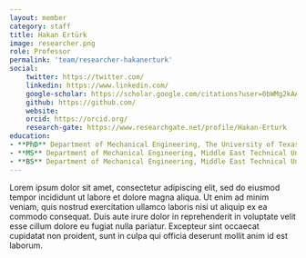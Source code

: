 ```yaml
---
layout: member
category: staff
title: Hakan Ertürk
image: researcher.png
role: Professor
permalink: 'team/researcher-hakanerturk'
social:
    twitter: https://twitter.com/
    linkedin: https://www.linkedin.com/
    google-scholar: https://scholar.google.com/citations?user=0bWMg2kAAAAJ&hl=en&oi=ao
    github: https://github.com/
    website:
    orcid: https://orcid.org/
    research-gate: https://www.researchgate.net/profile/Hakan-Erturk
education:
- **PhD** Department of Mechanical Engineering, The University of Texas at Austin, Austin, TX, USA, 2002
- **MS** Department of Mechanical Engineering, Middle East Technical University, Ankara, Turkey, 1997
- **BS** Department of Mechanical Engineering, Middle East Technical University, Ankara, Turkey, 1994
---
```


Lorem ipsum dolor sit amet, consectetur adipiscing elit, sed do eiusmod
tempor incididunt ut labore et dolore magna aliqua. Ut enim ad minim veniam,
quis nostrud exercitation ullamco laboris nisi ut aliquip ex ea commodo
consequat. Duis aute irure dolor in reprehenderit in voluptate velit
esse cillum dolore eu fugiat nulla pariatur. Excepteur sint occaecat
cupidatat non proident, sunt in culpa qui officia deserunt
mollit anim id est laborum.

